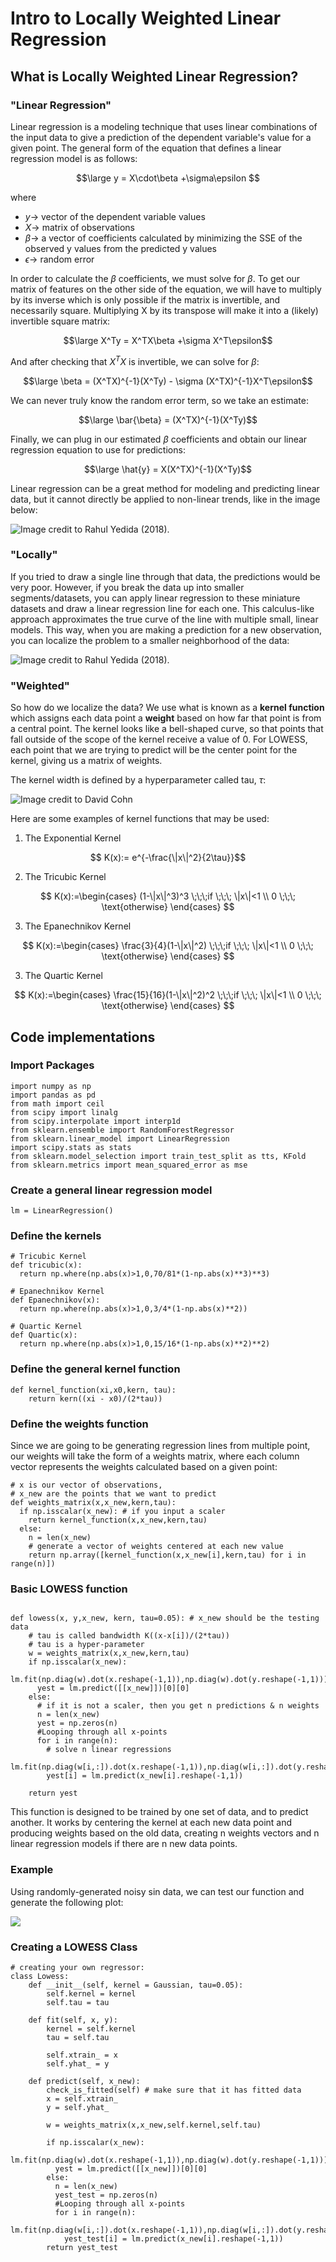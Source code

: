 # Intro to Locally Weighted Linear Regression

## What is Locally Weighted Linear Regression?

### "Linear Regression" 

Linear regression is a modeling technique that uses linear combinations of the
input data to give a prediction of the dependent variable's value for a given point.
The general form of the equation that defines a linear regression model is as follows: 

$$\large y = X\cdot\beta +\sigma\epsilon $$

where 
- $y \rightarrow$ vector of the dependent variable values
- $X \rightarrow$ matrix of observations
- $\beta \rightarrow$  a vector of coefficients calculated by minimizing the SSE of the observed y values
from the predicted y values
- $\epsilon \rightarrow$ random error 


In order to calculate the $\beta$ coefficients, we must solve for $\beta$. To get our 
matrix of features on the other side of the equation, we will have to multiply by its 
inverse which is only possible if the matrix is invertible, and necessarily square. 
Multiplying X by its transpose will make it into a (likely) invertible square matrix: 

$$\large  X^Ty = X^TX\beta +\sigma X^T\epsilon$$

And after checking that $X^TX$ is invertible, we can solve for $\beta$:

$$\large \beta = (X^TX)^{-1}(X^Ty) - \sigma (X^TX)^{-1}X^T\epsilon$$

We can never truly know the random error term, so we take an estimate:

$$\large \bar{\beta} = (X^TX)^{-1}(X^Ty)$$

Finally, we can plug in our estimated $\beta$ coefficients and obtain 
our linear regression equation to use for predictions:

$$\large \hat{y} = X(X^TX)^{-1}(X^Ty)$$

Linear regression can be a great method for modeling and predicting linear data, but 
it cannot directly be applied to non-linear trends, like in the image below:

![Image credit to Rahul Yedida (2018). ](https://beginningwithml.files.wordpress.com/2018/07/2-e1530546876638.png)



### "Locally"

If you tried to draw a single line through that data, the predictions would be very poor. 
However, if you break the data up into smaller segments/datasets, you can apply 
linear regression to these miniature datasets and draw a linear regression line for each one.
This calculus-like approach approximates the true curve of the line with multiple small, 
linear models. This way, when you are making a prediction for a new observation, you can 
localize the problem to a smaller neighborhood of the data: 

![Image credit to Rahul Yedida (2018).](https://beginningwithml.files.wordpress.com/2018/07/3.png)



### "Weighted" 

So how do we localize the data? We use what is known as a **kernel function** which assigns each
data point a **weight** based on how far that point is from a central point. The kernel looks like 
a bell-shaped curve, so that points that fall outside of the scope of the kernel receive a value of 0.
For LOWESS, each point that we are trying to predict will be the center point for the kernel, giving
us a matrix of weights. 

The kernel width is defined by a hyperparameter called tau, $\tau$:

![Image credit to David Cohn](https://www.cs.cmu.edu/afs/cs/project/jair/pub/volume4/cohn96a-html/img160.gif)

Here are some examples of kernel functions that may be used:

1.   The Exponential Kernel

$$ K(x):= e^{-\frac{\|x\|^2}{2\tau}}$$


2.   The Tricubic Kernel

$$ K(x):=\begin{cases}
(1-\|x\|^3)^3 \;\;\;if \;\;\; \|x\|<1 \\
0 \;\;\; \text{otherwise}
\end{cases}
$$

3.   The Epanechnikov Kernel

$$ K(x):=\begin{cases}
\frac{3}{4}(1-\|x\|^2) \;\;\;if \;\;\; \|x\|<1 \\
0 \;\;\; \text{otherwise}
\end{cases}
$$

3.   The Quartic Kernel

$$ K(x):=\begin{cases}
\frac{15}{16}(1-\|x\|^2)^2 \;\;\;if \;\;\; \|x\|<1 \\
0 \;\;\; \text{otherwise}
\end{cases}
$$


## Code implementations

### Import Packages

```
import numpy as np
import pandas as pd
from math import ceil
from scipy import linalg
from scipy.interpolate import interp1d
from sklearn.ensemble import RandomForestRegressor
from sklearn.linear_model import LinearRegression
import scipy.stats as stats
from sklearn.model_selection import train_test_split as tts, KFold
from sklearn.metrics import mean_squared_error as mse
```

### Create a general linear regression model

```
lm = LinearRegression()
```

### Define the kernels

```
# Tricubic Kernel
def tricubic(x):
  return np.where(np.abs(x)>1,0,70/81*(1-np.abs(x)**3)**3)
  
# Epanechnikov Kernel
def Epanechnikov(x):
  return np.where(np.abs(x)>1,0,3/4*(1-np.abs(x)**2)) 
  
# Quartic Kernel
def Quartic(x):
  return np.where(np.abs(x)>1,0,15/16*(1-np.abs(x)**2)**2) 
```

### Define the general kernel function
```
def kernel_function(xi,x0,kern, tau): 
    return kern((xi - x0)/(2*tau))
```

### Define the weights function

Since we are going to be generating regression lines from 
multiple point, our weights will take the form of a weights 
matrix, where each column vector represents the weights 
calculated based on a given point: 

```
# x is our vector of observations, 
# x_new are the points that we want to predict
def weights_matrix(x,x_new,kern,tau):
  if np.isscalar(x_new): # if you input a scaler
    return kernel_function(x,x_new,kern,tau)
  else: 
    n = len(x_new)
    # generate a vector of weights centered at each new value
    return np.array([kernel_function(x,x_new[i],kern,tau) for i in range(n)]) 

```

### Basic LOWESS function

```

def lowess(x, y,x_new, kern, tau=0.05): # x_new should be the testing data
    # tau is called bandwidth K((x-x[i])/(2*tau))
    # tau is a hyper-parameter
    w = weights_matrix(x,x_new,kern,tau) 
    if np.isscalar(x_new):
      lm.fit(np.diag(w).dot(x.reshape(-1,1)),np.diag(w).dot(y.reshape(-1,1)))
      yest = lm.predict([[x_new]])[0][0]
    else:
      # if it is not a scaler, then you get n predictions & n weights
      n = len(x_new)
      yest = np.zeros(n)
      #Looping through all x-points
      for i in range(n):
        # solve n linear regressions
        lm.fit(np.diag(w[i,:]).dot(x.reshape(-1,1)),np.diag(w[i,:]).dot(y.reshape(-1,1)))
        yest[i] = lm.predict(x_new[i].reshape(-1,1)) 

    return yest
```

This function is designed to be trained by one set of data, 
and to predict another.  It works by centering the kernel at 
each new data point and producing weights based on the old data, 
creating n weights vectors and n linear regression models 
if there are n new data points. 


### Example 
Using randomly-generated noisy sin data, we can test our function and generate
the following plot: 

![](plot.png)


### Creating a LOWESS Class

```
# creating your own regressor:
class Lowess:
    def __init__(self, kernel = Gaussian, tau=0.05):
        self.kernel = kernel
        self.tau = tau
    
    def fit(self, x, y):
        kernel = self.kernel
        tau = self.tau

        self.xtrain_ = x
        self.yhat_ = y

    def predict(self, x_new):
        check_is_fitted(self) # make sure that it has fitted data
        x = self.xtrain_
        y = self.yhat_

        w = weights_matrix(x,x_new,self.kernel,self.tau)

        if np.isscalar(x_new):
          lm.fit(np.diag(w).dot(x.reshape(-1,1)),np.diag(w).dot(y.reshape(-1,1)))
          yest = lm.predict([[x_new]])[0][0]
        else:
          n = len(x_new)
          yest_test = np.zeros(n)
          #Looping through all x-points
          for i in range(n):
            lm.fit(np.diag(w[i,:]).dot(x.reshape(-1,1)),np.diag(w[i,:]).dot(y.reshape(-1,1)))
            yest_test[i] = lm.predict(x_new[i].reshape(-1,1))
        return yest_test
```





<!--- ![Image credit to Suraj Verma.](https://miro.medium.com/max/1400/1*H3QS05Q1GJtY-tiBL00iug.webp)  ---> 



